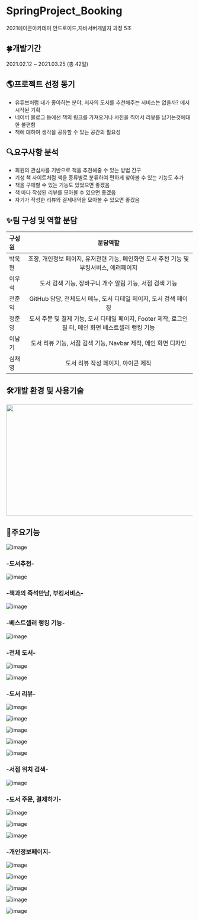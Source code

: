 # SpringProject_Booking
2021에이콘아카데미 안드로이드,자바서버개발자 과정 5조

## 🍀개발기간
2021.02.12 ~ 2021.03.25 (총 42일) 

## 🌎프로젝트 선정 동기
- 유튜브처럼 내가 좋아하는 분야, 저자의 도서를 추천해주는 서비스는 없을까? 에서 시작된 기획
- 네이버 블로그 등에선 책의 링크를 가져오거나 사진을 찍어서 리뷰를 남기는것에대한 불편함
- 책에 대하여 생각을 공유할 수 있는 공간의 필요성

## 🔍요구사항 분석
- 회원의 관심사를 기반으로 책을 추천해줄 수 있는 방법 간구
- 기성 책 사이트처럼 책을 종류별로 분류하여 편하게 찾아볼 수 있는 기능도 추가
- 책을 구매할 수 있는 기능도 있었으면 좋겠음
- 책 마다 작성된 리뷰를 모아볼 수 있으면 좋겠음
- 자기가 작성한 리뷰와 결제내역을 모아볼 수 있으면 좋겠음

## ✨팀 구성 및 역할 분담

구성원 | 분담역할 |
|:---|:---:|
박욱현 | 조장, 개인정보 페이지, 유저관련 기능, 메인화면 도서 추천 기능 및 부킹서비스, 에러페이지  |
이우석 | 도서 검색 기능, 장바구니 개수 알림 기능, 서점 검색 기능 |
전준익 | GitHub 담당, 전체도서 메뉴, 도서 디테일 페이지, 도서 검색 페이징 |
정준영 | 도서 주문 및 결제 기능, 도서 디테일 페이지, Footer 제작, 로그인 필 터, 메인 화면 베스트셀러 랭킹 기능 |
이남기 | 도서 리뷰 기능, 서점 검색 기능, Navbar 제작, 메인 화면 디자인 |
심채영 | 도서 리뷰 작성 페이지, 아이콘 제작 |

## 🛠개발 환경 및 사용기술

<img src="https://user-images.githubusercontent.com/64780300/113814323-6c2d2880-97ac-11eb-8494-d3a2e58687e6.png" width="700"  height="300">

## 👀주요기능

![image](https://user-images.githubusercontent.com/64780300/113816064-32115600-97af-11eb-8180-2b9ea012ccbf.png)

### -도서추천-

![image](https://user-images.githubusercontent.com/64780300/113816186-671da880-97af-11eb-9f44-420df6acfeb3.png)

### -책과의 즉석만남, 부킹서비스-

![image](https://user-images.githubusercontent.com/64780300/113816238-81578680-97af-11eb-8550-ab423919dea6.png)

### -베스트셀러 랭킹 기능-

![image](https://user-images.githubusercontent.com/64780300/113816260-8c121b80-97af-11eb-87c0-5f81dfc557df.png)

### -전체 도서-
![image](https://user-images.githubusercontent.com/64780300/113817021-9b459900-97b0-11eb-9f25-e13c332140e6.png)

![image](https://user-images.githubusercontent.com/64780300/113815771-b0212d00-97ae-11eb-90fa-b9c3d8e2c47e.png)

### -도서 리뷰-
![image](https://user-images.githubusercontent.com/64780300/113815897-e199f880-97ae-11eb-8571-ea8ed8336b39.png)

![image](https://user-images.githubusercontent.com/64780300/113815908-e494e900-97ae-11eb-8e11-d85ae61f4bcd.png)

![image](https://user-images.githubusercontent.com/64780300/113815858-d34bdc80-97ae-11eb-9aa7-b6591e406615.png)

![image](https://user-images.githubusercontent.com/64780300/113815877-d8109080-97ae-11eb-818e-95d6303054f3.png)

![image](https://user-images.githubusercontent.com/64780300/113815883-da72ea80-97ae-11eb-8b36-8aaf125cceb2.png)

### -서점 위치 검색-

![image](https://user-images.githubusercontent.com/64780300/113816400-c24f9b00-97af-11eb-8c9a-82172485a88b.png)

### -도서 주문, 결제하기-
![image](https://user-images.githubusercontent.com/64780300/113816497-e6ab7780-97af-11eb-9fc8-86be17179f79.png)

![image](https://user-images.githubusercontent.com/64780300/113816558-f75bed80-97af-11eb-9717-66dd70d105cc.png)

![image](https://user-images.githubusercontent.com/64780300/113816663-165a7f80-97b0-11eb-8617-e7ad38abec41.png)

### -개인정보페이지-

![image](https://user-images.githubusercontent.com/64780300/113816762-3427e480-97b0-11eb-9e62-d928c5a36696.png)

![image](https://user-images.githubusercontent.com/64780300/113816798-46a21e00-97b0-11eb-8c59-d091657beb6d.png)

![image](https://user-images.githubusercontent.com/64780300/113816835-5883c100-97b0-11eb-8978-07e62ea831e6.png)

![image](https://user-images.githubusercontent.com/64780300/113816872-69343700-97b0-11eb-85c5-a81742769401.png)

![image](https://user-images.githubusercontent.com/64780300/113816907-74876280-97b0-11eb-87fe-6aa0f34fb7f7.png)





